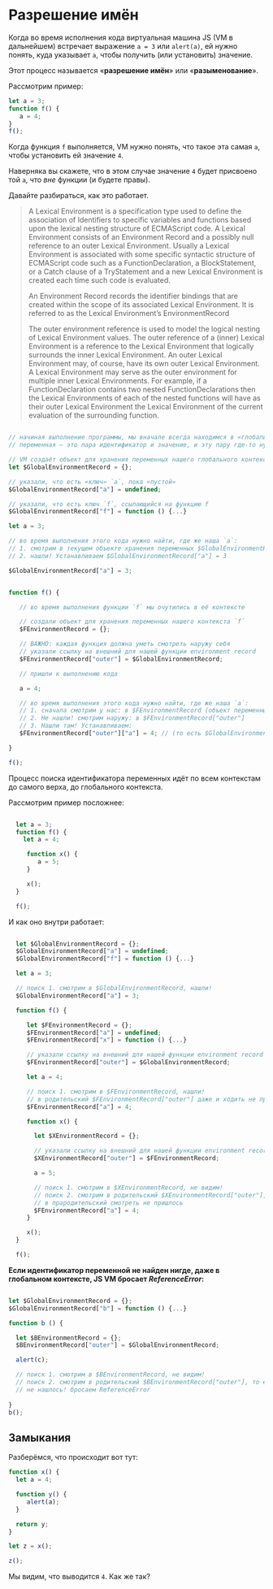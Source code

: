 # Разрешение имён

Когда во время исполнения кода виртуальная машина JS (VM в дальнейшем) встречает выражение `a = 3` или `alert(a)`, ей нужно понять, куда указывает `a`, чтобы получить (или установить) значение.

Этот процесс называется «**разрешение имён**» или «**разыменование**».

Рассмотрим пример:

```javascript
let a = 3;
function f() {
   a = 4;
}
f();
```
Когда функция `f` выполняется, VM нужно понять, что такое эта самая `a`, чтобы установить ей значение `4`.

Наверняка вы скажете, что в этом случае значение `4` будет присвоено той `a`, что _вне_ функции (и будете правы).

Давайте разбираться, как это работает.

> A Lexical Environment is a specification type used to define the association of Identifiers to specific variables and functions based upon the lexical nesting structure of ECMAScript code. A Lexical Environment consists of an Environment Record and a possibly null reference to an outer Lexical Environment. Usually a Lexical Environment is associated with some specific syntactic structure of ECMAScript code such as a FunctionDeclaration, a BlockStatement, or a Catch clause of a TryStatement and a new Lexical Environment is created each time such code is evaluated.
>
> An Environment Record records the identifier bindings that are created within the scope of its associated Lexical Environment. It is referred to as the Lexical Environment’s EnvironmentRecord
>
> The outer environment reference is used to model the logical nesting of Lexical Environment values. The outer reference of a (inner) Lexical Environment is a reference to the Lexical Environment that logically surrounds the inner Lexical Environment. An outer Lexical Environment may, of course, have its own outer Lexical Environment. A Lexical Environment may serve as the outer environment for multiple inner Lexical Environments. For example, if a FunctionDeclaration contains two nested FunctionDeclarations then the Lexical Environments of each of the nested functions will have as their outer Lexical Environment the Lexical Environment of the current evaluation of the surrounding function.


```javascript

// начиная выполнение программы, мы вначале всегда находимся в «глобальном контексте»
// переменная — это пара идентификатор и значение, и эту пару где-то нужно хранить.

// VM создаёт объект для хранения переменных нашего глобального контекста
let $GlobalEnvironmentRecord = {};

// указали, что есть «ключ» `a`, пока «пустой»
$GlobalEnvironmentRecord["a"] = undefined;

// указали, что есть ключ `f`, ссылающийся на функцию f
$GlobalEnvironmentRecord["f"] = function () {...}

let a = 3;

// во время выполнения этого кода нужно найти, где же наша `a`:
// 1. смотрим в текущем объекте хранения переменных $GlobalEnvironmentRecord
// 2. нашли! Устанавливаем $GlobalEnvironmentRecord["a"] = 3

$GlobalEnvironmentRecord["a"] = 3;


function f() {

   // во время выполнения функции `f` мы очутились в её контексте

   // создали объект для хранения переменных нашего контекста `f`
   $FEnvironmentRecord = {};

   // ВАЖНО: каждая функция должна уметь смотреть наружу себя
   // указали ссылку на внешний для нашей функции environment record
   $FEnvironmentRecord["outer"] = $GlobalEnvironmentRecord;

   // пришли к выполнению кода

   a = 4;

   // во время выполнения этого кода нужно найти, где же наша `a`:
   // 1. сначала смотрим у нас: в $FEnvironmentRecord (объект переменных нашего контекста)
   // 2. Не нашли! смотрим наружу: в $FEnvironmentRecord["outer"]
   // 3. Нашли там! Устанавливаем:
   $FEnvironmentRecord["outer"]["a"] = 4; // (то есть $GlobalEnvironmentRecord["a"] = 4)

}

f();

```

Процесс поиска идентификатора переменных идёт по всем контекстам до самого верха, до глобального контекста.


Рассмотрим пример посложнее:

```javascript

  let a = 3;
  function f() {
    let a = 4;

     function x() {
        a = 5;
     }

     x();
  }

  f();
```

И как оно внутри работает:

```javascript

  let $GlobalEnvironmentRecord = {};
  $GlobalEnvironmentRecord["a"] = undefined;
  $GlobalEnvironmentRecord["f"] = function () {...}

  let a = 3;

  // поиск 1. смотрим в $GlobalEnvironmentRecord, нашли!
  $GlobalEnvironmentRecord["a"] = 3;

  function f() {

     let $FEnvironmentRecord = {};
     $FEnvironmentRecord["a"] = undefined;
     $FEnvironmentRecord["x"] = function () {...}

     // указали ссылку на внешний для нашей функции environment record
     $FEnvironmentRecord["outer"] = $GlobalEnvironmentRecord;

     let a = 4;

     // поиск 1. смотрим в $FEnvironmentRecord, нашли!
     // в родительский $FEnvironmentRecord["outer"] даже и ходить не пришлось
     $FEnvironmentRecord["a"] = 4;

     function x() {

       let $XEnvironmentRecord = {};

       // указали ссылку на внешний для нашей функции environment record
       $XEnvironmentRecord["outer"] = $FEnvironmentRecord;

       a = 5;

       // поиск 1. смотрим в $XEnvironmentRecord, не видим!
       // поиск 2. смотрим в родительский $XEnvironmentRecord["outer"], нашли!
       // в прародительский смотреть не пришлось
       $FEnvironmentRecord["a"] = 4;
     }

     x();
  }

  f();

```

**Если идентификатор переменной не найден нигде, даже в глобальном контексте, JS VM бросает _ReferenceError_:**

```javascript

let $GlobalEnvironmentRecord = {};
$GlobalEnvironmentRecord["b"] = function () {...}

function b () {

  let $BEnvironmentRecord = {};
  $BEnvironmentRecord["outer"] = $GlobalEnvironmentRecord;

  alert(c);

  // поиск 1. смотрим в $BEnvironmentRecord, не видим!
  // поиск 2. смотрим в родительский $BEnvironmentRecord["outer"], то есть в $GlobalEnvironmentRecord
  // не нашлось! бросаем ReferenceError
 
}
b();
```

## Замыкания

Разберёмся, что происходит вот тут:

```javascript
function x() {
  let a = 4;

  function y() {
     alert(a);
  }

  return y;
}

let z = x();

z();
```

Мы видим, что выводится `4`. Как же так?


